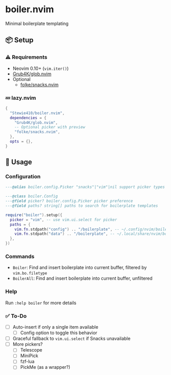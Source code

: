# boiler.nvim

Minimal boilerplate templating

## 📦 Setup

### ⚠️ Requirements

- Neovim 0.10+ (`vim.iter()`)
- [Grub4K/glob.nvim](https://github.com/Grub4K/glob.nvim)
- Optional
  - [folke/snacks.nvim](https://github.com/folke/snacks.nvim)

### 💤 lazy.nvim

```lua
{
  "Stewie410/boiler.nvim",
  dependencies = {
    "Grub4K/glob.nvim",
    -- Optional picker with preview
    "folke/snacks.nvim",
  },
  opts = {},
}
```

## 🚀 Usage

### Configuration

```lua
---@alias boiler.config.Picker "snacks"|"vim"|nil support picker types

---@class boiler.Config
---@field picker? boiler.config.Picker picker preference
---@field paths? string[] paths to search for boilerplate templates
```

```lua
require("boiler").setup({
  picker = "vim", -- use vim.ui.select for picker
  paths = {
    vim.fn.stdpath("config") .. "/boilerplate", -- ~/.config/nvim/boilerplate
    vim.fn.stdpath("data") .. "/boilerplate", -- ~/.local/share/nvim/boilerplate
  },
})
```

### Commands

- `Boiler`: Find and insert boilerplate into current buffer, filtered by `vim.bo.filetype`
- `BoilerAll`: Find and insert boilerplate into current buffer, unfiltered

### Help

Run `:help boiler` for more details

### ✅ To-Do

- [ ] Auto-insert if only a single item available
  - [ ] Config option to toggle this behavior
- [ ] Graceful fallback to `vim.ui.select` if Snacks unavailable
- [ ] More pickers?
  - [ ] Telescope
  - [ ] MiniPick
  - [ ] fzf-lua
  - [ ] PickMe (as a wrapper?)
